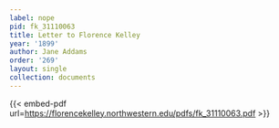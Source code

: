 ```yaml
---
label: nope
pid: fk_31110063
title: Letter to Florence Kelley
year: '1899'
author: Jane Addams
order: '269'
layout: single
collection: documents
---
```



{{< embed-pdf url=https://florencekelley.northwestern.edu/pdfs/fk_31110063.pdf >}}